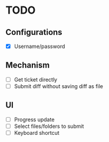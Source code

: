 # TODO

## Configurations

*   [x] Username/password

## Mechanism

*   [ ] Get ticket directly
*   [ ] Submit diff without saving diff as file

## UI

*   [ ] Progress update
*   [ ] Select files/folders to submit
*   [ ] Keyboard shortcut